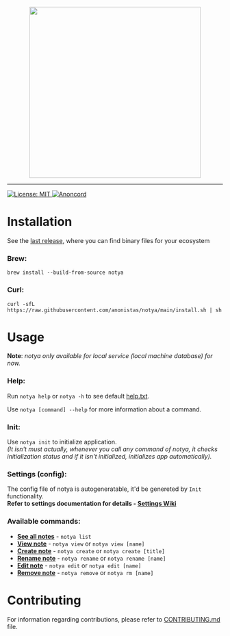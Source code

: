 <p align="center">
<img src="https://user-images.githubusercontent.com/59066341/136813272-a90861f4-1e6c-4a83-9a3b-18e01b99de34.png" width="400px">
</p>

---

 <a href="https://github.com/anonistas/notya/blob/main/LICENSE">
  <img src="https://img.shields.io/badge/License-Apache-red.svg" alt="License: MIT"/>
 </a>
 <a href="https://discord.gg/CtStkzrHV3">
   <img src="https://img.shields.io/discord/914899238415130714?color=blue&label=Anon Community&logo=discord" alt="Anoncord" />
 </a>   


# Installation
See the [last release](https://github.com/anonistas/notya/releases/latest), where you can find binary files for your ecosystem

### Brew:
```
brew install --build-from-source notya
```

### Curl:
```
curl -sfL https://raw.githubusercontent.com/anonistas/notya/main/install.sh | sh
```

# Usage 
**Note**: _notya only available for local service (local machine database) for now._

### Help:
Run `notya help` or `notya -h` to see default [help.txt](https://github.com/anonistas/notya/wiki/help.txt). <br>
 
Use `notya [command] --help` for more information about a command.

### Init: 
Use `notya init` to initialize application. <br/>
*(It isn't must actually, whenever you call any command of notya, it checks initialization status and if it isn't initialized, initializes app automatically).*

### Settings (config):
The config file of notya is autogeneratable, it'd be genereted by `Init` functionality. <br>
**Refer to settings documentation for details - [Settings Wiki](https://github.com/anonistas/notya/wiki/Settings)**

### Available commands:
- **[See all notes](https://github.com/anonistas/notya/wiki/List)** - `notya list`
- **[View note](https://github.com/anonistas/notya/wiki/View)** - `notya view` or `notya view [name]`
- **[Create note](https://github.com/anonistas/notya/wiki/Create)** - `notya create` or `notya create [title]`
- **[Rename note](https://github.com/anonistas/notya/wiki/Rename)** - `notya rename` or `notya rename [name]`
- **[Edit note](https://github.com/anonistas/notya/wiki/Edit)** - `notya edit` or `notya edit [name]`
- **[Remove note](https://github.com/anonistas/notya/wiki/Remove)** - `notya remove` or `notya rm [name]`

# Contributing
For information regarding contributions, please refer to [CONTRIBUTING.md](https://github.com/anonistas/notya/blob/develop/CONTRIBUTING.md) file.
